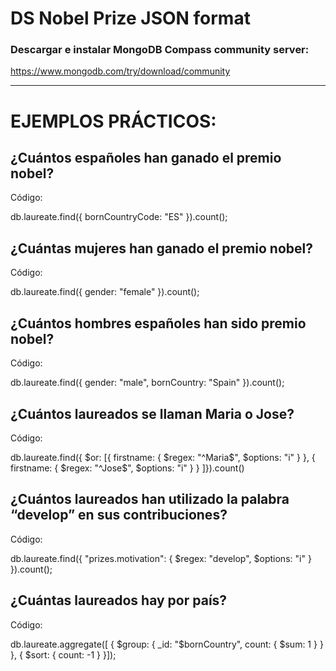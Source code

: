 # DS Nobel Prize JSON format

### Descargar e instalar MongoDB Compass community server:

https://www.mongodb.com/try/download/community

-------

# EJEMPLOS PRÁCTICOS:

## ¿Cuántos españoles han ganado el premio nobel?

Código:

db.laureate.find({ bornCountryCode: "ES" }).count();

## ¿Cuántas mujeres han ganado el premio nobel?

Código: 

db.laureate.find({ gender: "female" }).count();

## ¿Cuántos hombres españoles han sido premio nobel?

Código: 

db.laureate.find({ gender: "male", bornCountry: "Spain" }).count();

## ¿Cuántos laureados se llaman Maria o Jose?

Código: 

db.laureate.find({ $or: [{ firstname: { $regex: "^Maria$", $options: "i" } }, { firstname: { $regex: "^Jose$", $options: "i" } } ]}).count()


## ¿Cuántos laureados han utilizado la palabra “develop” en sus contribuciones? 

Código: 

db.laureate.find({ "prizes.motivation": { $regex: "develop", $options: "i" } }).count();


## ¿Cuántas laureados hay por país? 

Código:

db.laureate.aggregate([ {   $group: { _id: "$bornCountry",
count: { $sum: 1 } }  }, {  $sort: { count: -1 }  }]);
